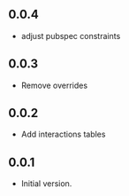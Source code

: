 ## 0.0.4

- adjust pubspec constraints

## 0.0.3

- Remove overrides

## 0.0.2

- Add interactions tables

## 0.0.1

- Initial version.
